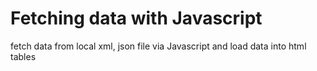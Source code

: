 # Fetching data with Javascript
fetch data from local  xml, json file via Javascript and load data into html tables
